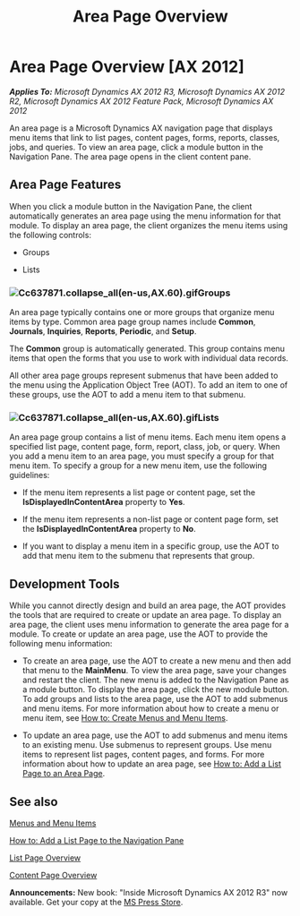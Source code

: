 ﻿---
title: Area Page Overview
TOCTitle: Area Page Overview
ms:assetid: c93a6a2a-ffb8-480e-a0a8-238bc0807726
ms:mtpsurl: https://msdn.microsoft.com/en-us/library/Cc637871(v=AX.60)
ms:contentKeyID: 35251221
ms.date: 05/18/2015
mtps_version: v=AX.60
---

# Area Page Overview [AX 2012]


_**Applies To:** Microsoft Dynamics AX 2012 R3, Microsoft Dynamics AX 2012 R2, Microsoft Dynamics AX 2012 Feature Pack, Microsoft Dynamics AX 2012_

An area page is a Microsoft Dynamics AX navigation page that displays menu items that link to list pages, content pages, forms, reports, classes, jobs, and queries. To view an area page, click a module button in the Navigation Pane. The area page opens in the client content pane.

## Area Page Features

When you click a module button in the Navigation Pane, the client automatically generates an area page using the menu information for that module. To display an area page, the client organizes the menu items using the following controls:

  - Groups

  - Lists

### ![Cc637871.collapse\_all(en-us,AX.60).gif](images/Gg863931.collapse_all(en-us,AX.60).gif "Cc637871.collapse_all(en-us,AX.60).gif")Groups

An area page typically contains one or more groups that organize menu items by type. Common area page group names include **Common**, **Journals**, **Inquiries**, **Reports**, **Periodic**, and **Setup**.

The **Common** group is automatically generated. This group contains menu items that open the forms that you use to work with individual data records.

All other area page groups represent submenus that have been added to the menu using the Application Object Tree (AOT). To add an item to one of these groups, use the AOT to add a menu item to that submenu.

### ![Cc637871.collapse\_all(en-us,AX.60).gif](images/Gg863931.collapse_all(en-us,AX.60).gif "Cc637871.collapse_all(en-us,AX.60).gif")Lists

An area page group contains a list of menu items. Each menu item opens a specified list page, content page, form, report, class, job, or query. When you add a menu item to an area page, you must specify a group for that menu item. To specify a group for a new menu item, use the following guidelines:

  - If the menu item represents a list page or content page, set the **IsDisplayedInContentArea** property to **Yes**.

  - If the menu item represents a non-list page or content page form, set the **IsDisplayedInContentArea** property to **No**.

  - If you want to display a menu item in a specific group, use the AOT to add that menu item to the submenu that represents that group.

## Development Tools

While you cannot directly design and build an area page, the AOT provides the tools that are required to create or update an area page. To display an area page, the client uses menu information to generate the area page for a module. To create or update an area page, use the AOT to provide the following menu information:

  - To create an area page, use the AOT to create a new menu and then add that menu to the **MainMenu**. To view the area page, save your changes and restart the client. The new menu is added to the Navigation Pane as a module button. To display the area page, click the new module button. To add groups and lists to the area page, use the AOT to add submenus and menu items. For more information about how to create a menu or menu item, see [How to: Create Menus and Menu Items](how-to-create-menus-and-menu-items.md).

  - To update an area page, use the AOT to add submenus and menu items to an existing menu. Use submenus to represent groups. Use menu items to represent list pages, content pages, and forms. For more information about how to update an area page, see [How to: Add a List Page to an Area Page](how-to-add-a-list-page-to-an-area-page.md).

## See also

[Menus and Menu Items](menus-and-menu-items.md)

[How to: Add a List Page to the Navigation Pane](how-to-add-a-list-page-to-the-navigation-pane.md)

[List Page Overview](list-page-overview.md)

[Content Page Overview](content-page-overview.md)

  
**Announcements:** New book: "Inside Microsoft Dynamics AX 2012 R3" now available. Get your copy at the [MS Press Store](https://www.microsoftpressstore.com/store/inside-microsoft-dynamics-ax-2012-r3-9780735685109).

